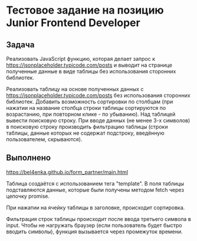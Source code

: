 # Тестовое задание на позицию Junior Frontend Developer
## Задача
Реализовать JavaScript функцию, которая делает запрос к https://jsonplaceholder.typicode.com/posts и выводит на странице полученные данные в виде таблицы без использования сторонних библиотек.

Реализовать таблицу на основе полученных данных с https://jsonplaceholder.typicode.com/posts без использования сторонних библиотек. Добавить возможность сортировки по столбцам (при нажатии на название столбца строки таблицы сортируются по возрастанию, при повторном клике - по убыванию). Над таблицей вывести поисковую строку. При вводе данных (не менее 3-х символов) в поисковую строку производить фильтрацию таблицы (строки таблицы, данные которых не содержат подстроку, введённую пользователем, скрываются).


## Выполнено
https://bel4enka.github.io/form_partner/main.html

Таблица создаётся с использованием тега "template". В поля таблицы подставляются данные, которые были получены методом fetch через цепочку promise.

При нажатии на ячейку таблицы в заголовке, происходит сортировка.

Фильтрация строк таблицы происходит после ввода третьего символа в input. Чтобы не нагружать браузер (если пользователь будет быстро вводить символы), функция вызывается через промежуток времени.